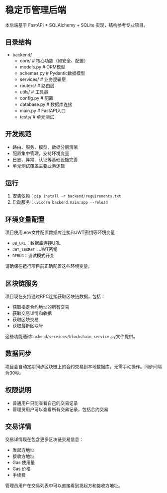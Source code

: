 # 稳定币管理后端

本后端基于 FastAPI + SQLAlchemy + SQLite 实现，结构参考专业项目。

## 目录结构

- backend/
  - core/         # 核心功能（如安全、配置）
  - models.py     # ORM模型
  - schemas.py    # Pydantic数据模型
  - services/     # 业务逻辑层
  - routers/      # 路由层
  - utils/        # 工具类
  - config.py     # 配置
  - database.py   # 数据库连接
  - main.py       # FastAPI入口
  - tests/        # 单元测试

## 开发规范
- 路由、服务、模型、数据分层清晰
- 配置集中管理，支持环境变量
- 日志、异常、认证等基础设施完善
- 单元测试覆盖主要业务逻辑

## 运行

1. 安装依赖：`pip install -r backend/requirements.txt`
2. 启动服务：`uvicorn backend.main:app --reload`

## 环境变量配置

项目使用.env文件配置数据库连接和JWT密钥等环境变量：

- `DB_URL`：数据库连接URL
- `JWT_SECRET`：JWT密钥
- `DEBUG`：调试模式开关

请确保在运行项目前正确配置这些环境变量。

## 区块链服务

项目现在支持通过RPC连接获取区块链数据，包括：

- 获取指定合约地址的所有交易
- 获取交易详情和收据
- 获取区块交易
- 获取最新区块号

这些功能通过`backend/services/blockchain_service.py`文件提供。

## 数据同步

项目会自动定期同步区块链上的合约交易到本地数据库，无需手动操作。同步间隔为30秒。

## 权限说明

- 普通用户只能查看自己的交易记录
- 管理员用户可以查看所有交易记录，包括合约交易

## 交易详情

交易详情现在包含更多区块链交易信息：

- 发起方地址
- 接收方地址
- Gas 使用量
- Gas 价格
- 手续费

管理员用户在交易列表中可以直接看到发起方和接收方地址。
